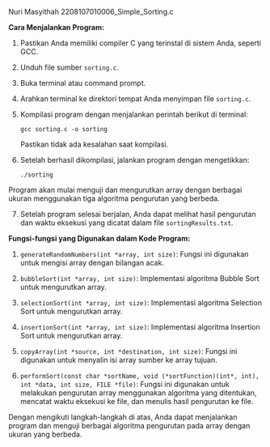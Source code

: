 Nuri Masyithah
2208107010006_Simple_Sorting.c


**Cara Menjalankan Program:**

1. Pastikan Anda memiliki compiler C yang terinstal di sistem Anda, seperti GCC.
2. Unduh file sumber `sorting.c`.
3. Buka terminal atau command prompt.
4. Arahkan terminal ke direktori tempat Anda menyimpan file `sorting.c`.
5. Kompilasi program dengan menjalankan perintah berikut di terminal:

   ```
   gcc sorting.c -o sorting
   ```

   Pastikan tidak ada kesalahan saat kompilasi.
   
6. Setelah berhasil dikompilasi, jalankan program dengan mengetikkan:

   ```
   ./sorting
   ```

Program akan mulai menguji dan mengurutkan array dengan berbagai ukuran menggunakan tiga algoritma pengurutan yang berbeda.

7. Setelah program selesai berjalan, Anda dapat melihat hasil pengurutan dan waktu eksekusi yang dicatat dalam file `sortingResults.txt`.


**Fungsi-fungsi yang Digunakan dalam Kode Program:**

1. `generateRandomNumbers(int *array, int size)`: Fungsi ini digunakan untuk mengisi array dengan bilangan acak.

2. `bubbleSort(int *array, int size)`: Implementasi algoritma Bubble Sort untuk mengurutkan array.

3. `selectionSort(int *array, int size)`: Implementasi algoritma Selection Sort untuk mengurutkan array.

4. `insertionSort(int *array, int size)`: Implementasi algoritma Insertion Sort untuk mengurutkan array.

5. `copyArray(int *source, int *destination, int size)`: Fungsi ini digunakan untuk menyalin isi array sumber ke array tujuan.

6. `performSort(const char *sortName, void (*sortFunction)(int*, int), int *data, int size, FILE *file)`: Fungsi ini digunakan untuk melakukan pengurutan array menggunakan algoritma yang ditentukan, mencatat waktu eksekusi ke file, dan menulis hasil pengurutan ke file.

Dengan mengikuti langkah-langkah di atas, Anda dapat menjalankan program dan menguji berbagai algoritma pengurutan pada array dengan ukuran yang berbeda.
